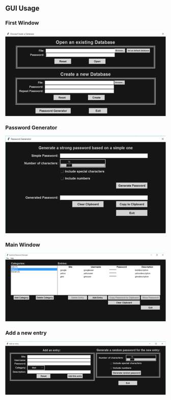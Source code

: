 ##  GUI Usage

### First Window

<p>
    <img src="/docs/images/First Window.png"/>
</p>


### Password Generator

<p>
    <img src="/docs/images/Password Generator.png"/>
</p>

### Main Window

<p>
    <img src="/docs/images/Main Window.png"/>
</p>

### Add a new entry

<p>
    <img src="/docs/images/Add Window.png"/>
</p>
